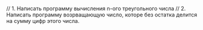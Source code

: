 // 1. Написать программу вычисления n-ого треугольного числа
// 2. Написать программу возрващающую число, которе без остатка делится на сумму цифр этого числа.